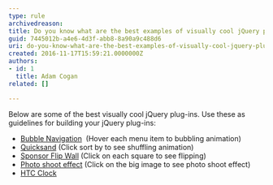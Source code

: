 ```yaml
---
type: rule
archivedreason: 
title: Do you know what are the best examples of visually cool jQuery plug-ins?
guid: 7445012b-a4e6-4d3f-abb8-8a90a9c488d6
uri: do-you-know-what-are-the-best-examples-of-visually-cool-jquery-plug-ins
created: 2016-11-17T15:59:21.0000000Z
authors:
- id: 1
  title: Adam Cogan
related: []

---
```


Below are some of the best visually cool jQuery plug-ins. Use these as guidelines for building your jQuery plug-ins:

* [Bubble Navigation](http&#58;//tympanus.net/Tutorials/BubbleNavigation/)  (Hover each menu item to bubbling animation)
* [Quicksand](http&#58;//razorjack.net/quicksand/) (Click sort by to see shuffling animation)
* [Sponsor Flip Wall](http&#58;//demo.tutorialzine.com/2010/03/sponsor-wall-flip-jquery-css/demo.php) (Click on each square to see flipping)
* [Photo shoot effect](http&#58;//demo.tutorialzine.com/2010/02/photo-shoot-css-jquery/demo.html) (Click on the big image to see photo shoot effect)
* [HTC Clock](http&#58;//www.radoslavdimov.com/jquery-plugins/jquery-plugin-digiclock/)





<!--endintro-->
